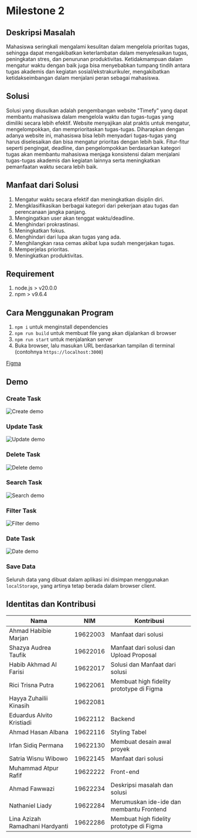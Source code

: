 # Milestone 2

## Deskripsi Masalah

Mahasiswa seringkali mengalami kesulitan dalam mengelola prioritas tugas, sehingga dapat mengakibatkan keterlambatan dalam menyelesaikan tugas, peningkatan stres, dan penurunan produktivitas. Ketidakmampuan dalam mengatur waktu dengan baik juga bisa menyebabkan tumpang tindih antara tugas akademis dan kegiatan sosial/ekstrakurikuler, mengakibatkan ketidakseimbangan dalam menjalani peran sebagai mahasiswa.

## Solusi
Solusi yang diusulkan adalah pengembangan website "Timefy" yang dapat membantu mahasiswa dalam mengelola waktu dan tugas-tugas yang dimiliki secara lebih efektif. Website menyajikan alat praktis untuk mengatur, mengelompokkan, dan memprioritaskan tugas-tugas. Diharapkan dengan adanya website ini, mahasiswa bisa lebih menyadari tugas-tugas yang harus diselesaikan dan bisa mengatur prioritas dengan lebih baik. Fitur-fitur seperti pengingat, deadline, dan pengelompokkan berdasarkan kategori tugas akan membantu mahasiswa menjaga konsistensi dalam menjalani tugas-tugas akademis dan kegiatan lainnya serta meningkatkan pemanfaatan waktu secara lebih baik.

## Manfaat dari Solusi
1. Mengatur waktu secara efektif dan meningkatkan disiplin diri.
2. Mengklasifikasikan berbagai kategori dari pekerjaan atau tugas dan perencanaan jangka panjang.
3. Mengingatkan user akan tenggat waktu/deadline.
4. Menghindari prokrastinasi.
5. Meningkatkan fokus.
6. Menghindari dari lupa akan tugas yang ada.
7. Menghilangkan rasa cemas akibat lupa sudah mengerjakan tugas.
8. Memperjelas prioritas.
9. Meningkatkan produktivitas.

## Requirement
1. node.js > v20.0.0
1. npm > v9.6.4

## Cara Menggunakan Program
1. `npm i` untuk menginstall dependencies
1. `npm run build` untuk membuat file yang akan dijalankan di browser
1. `npm run start` untuk menjalankan server
1. Buka browser, lalu masukan URL berdasarkan tampilan di terminal (contohnya `https://localhost:3000`)  

[Figma](https://www.figma.com/file/jmmAqgzUTG5NmKzX7ZpkW8/Milestone-Kelompok-12?type=design&node-id=0-1&mode=design&t=e4K8Hk5dBHg4tCyX-0)

## Demo

### Create Task
![Create demo](demo/create.gif)

### Update Task
![Update demo](demo/update.gif)

### Delete Task
![Delete demo](demo/delete.gif)

### Search Task
![Search demo](demo/search.gif)

### Filter Task
![Filter demo](demo/filter.gif)

### Date Task
![Date demo](demo/date.gif)

### Save Data
Seluruh data yang dibuat dalam aplikasi ini disimpan menggunakan `localStorage`, yang artinya tetap berada dalam browser client.

## Identitas dan Kontribusi

| Nama | NIM | Kontribusi |
| --- | --- | --- |
| Ahmad Habibie Marjan 			    | 19622003 |    Manfaat dari solusi    |
| Shazya Audrea Taufik 			    | 19622016 |    Manfaat dari solusi dan Upload Proposal    |
| Habib Akhmad Al Farisi 		    | 19622017 |    Solusi dan Manfaat dari solusi    |
| Rici Trisna Putra 			    | 19622061 |    Membuat high fidelity prototype di Figma    |
| Hayya Zuhailii Kinasih 		    | 19622081 |        |
| Eduardus Alvito Kristiadi 	    | 19622112 | Backend |
| Ahmad Hasan Albana 			    | 19622116 |    Styling Tabel    |
| Irfan Sidiq Permana 			    | 19622130 |    Membuat desain awal proyek    |
| Satria Wisnu Wibowo 			    | 19622145 |    Manfaat dari solusi    |
| Muhammad Atpur Rafif 			    | 19622222 | Front-end |
| Ahmad Fawwazi 				    | 19622234 |     Deskripsi masalah dan solusi   |
| Nathaniel Liady 				    | 19622284 |   Merumuskan ide-ide dan membantu Frontend   |
| Lina Azizah Ramadhani Hardyanti 	| 19622286 |    Membuat high fidelity prototype di Figma    |

